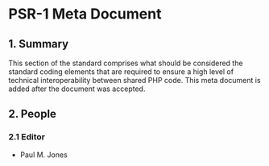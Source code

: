 # PSR-1 Meta Document

## 1. Summary

This section of the standard comprises what should be considered the standard
coding elements that are required to ensure a high level of technical
interoperability between shared PHP code. This meta document is added after the
document was accepted. 

## 2. People

### 2.1 Editor

* Paul M. Jones

